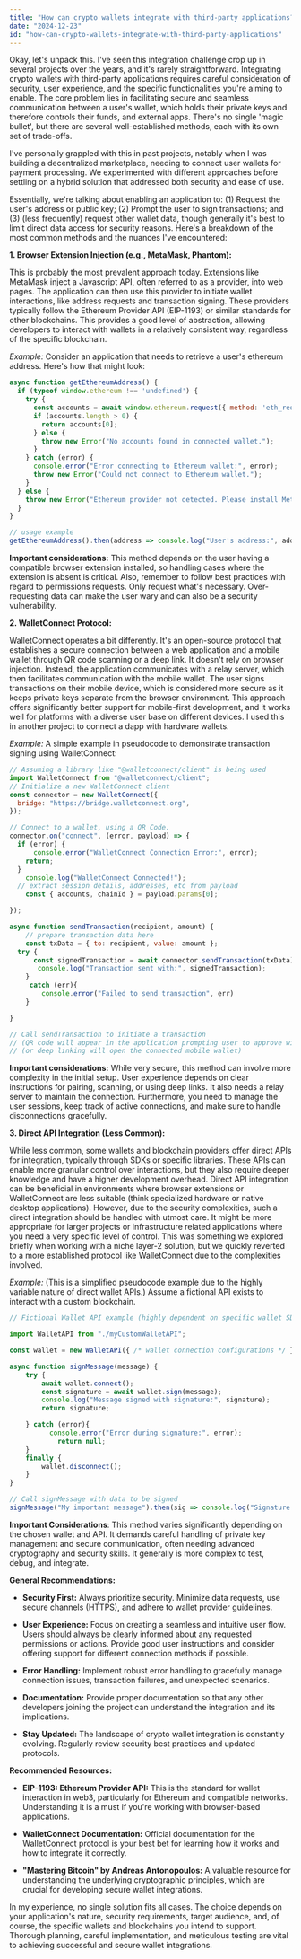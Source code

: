 ```yaml
---
title: "How can crypto wallets integrate with third-party applications?"
date: "2024-12-23"
id: "how-can-crypto-wallets-integrate-with-third-party-applications"
---
```


Okay, let's unpack this. I've seen this integration challenge crop up in several projects over the years, and it's rarely straightforward. Integrating crypto wallets with third-party applications requires careful consideration of security, user experience, and the specific functionalities you're aiming to enable. The core problem lies in facilitating secure and seamless communication between a user's wallet, which holds their private keys and therefore controls their funds, and external apps. There's no single 'magic bullet', but there are several well-established methods, each with its own set of trade-offs.

I've personally grappled with this in past projects, notably when I was building a decentralized marketplace, needing to connect user wallets for payment processing. We experimented with different approaches before settling on a hybrid solution that addressed both security and ease of use.

Essentially, we're talking about enabling an application to: (1) Request the user's address or public key; (2) Prompt the user to sign transactions; and (3) (less frequently) request other wallet data, though generally it's best to limit direct data access for security reasons. Here's a breakdown of the most common methods and the nuances I've encountered:

**1. Browser Extension Injection (e.g., MetaMask, Phantom):**

This is probably the most prevalent approach today. Extensions like MetaMask inject a Javascript API, often referred to as a provider, into web pages. The application can then use this provider to initiate wallet interactions, like address requests and transaction signing. These providers typically follow the Ethereum Provider API (EIP-1193) or similar standards for other blockchains. This provides a good level of abstraction, allowing developers to interact with wallets in a relatively consistent way, regardless of the specific blockchain.

*Example:* Consider an application that needs to retrieve a user's ethereum address. Here's how that might look:

```javascript
async function getEthereumAddress() {
  if (typeof window.ethereum !== 'undefined') {
    try {
      const accounts = await window.ethereum.request({ method: 'eth_requestAccounts' });
      if (accounts.length > 0) {
        return accounts[0];
      } else {
        throw new Error("No accounts found in connected wallet.");
      }
    } catch (error) {
      console.error("Error connecting to Ethereum wallet:", error);
      throw new Error("Could not connect to Ethereum wallet.");
    }
  } else {
    throw new Error("Ethereum provider not detected. Please install MetaMask or similar.");
  }
}

// usage example
getEthereumAddress().then(address => console.log("User's address:", address)).catch(err => console.error(err.message));
```

**Important considerations:** This method depends on the user having a compatible browser extension installed, so handling cases where the extension is absent is critical. Also, remember to follow best practices with regard to permissions requests. Only request what's necessary. Over-requesting data can make the user wary and can also be a security vulnerability.

**2. WalletConnect Protocol:**

WalletConnect operates a bit differently. It's an open-source protocol that establishes a secure connection between a web application and a mobile wallet through QR code scanning or a deep link. It doesn't rely on browser injection. Instead, the application communicates with a relay server, which then facilitates communication with the mobile wallet. The user signs transactions on their mobile device, which is considered more secure as it keeps private keys separate from the browser environment. This approach offers significantly better support for mobile-first development, and it works well for platforms with a diverse user base on different devices. I used this in another project to connect a dapp with hardware wallets.

*Example:* A simple example in pseudocode to demonstrate transaction signing using WalletConnect:

```javascript
// Assuming a library like "@walletconnect/client" is being used
import WalletConnect from "@walletconnect/client";
// Initialize a new WalletConnect client
const connector = new WalletConnect({
  bridge: "https://bridge.walletconnect.org",
});

// Connect to a wallet, using a QR Code.
connector.on("connect", (error, payload) => {
  if (error) {
      console.error("WalletConnect Connection Error:", error);
    return;
  }
    console.log("WalletConnect Connected!");
  // extract session details, addresses, etc from payload
    const { accounts, chainId } = payload.params[0];

});

async function sendTransaction(recipient, amount) {
    // prepare transaction data here
    const txData = { to: recipient, value: amount };
  try {
      const signedTransaction = await connector.sendTransaction(txData);
       console.log("Transaction sent with:", signedTransaction);
    }
     catch (err){
        console.error("Failed to send transaction", err)
    }

}

// Call sendTransaction to initiate a transaction
// (QR code will appear in the application prompting user to approve with wallet)
// (or deep linking will open the connected mobile wallet)
```

**Important considerations:** While very secure, this method can involve more complexity in the initial setup. User experience depends on clear instructions for pairing, scanning, or using deep links. It also needs a relay server to maintain the connection. Furthermore, you need to manage the user sessions, keep track of active connections, and make sure to handle disconnections gracefully.

**3. Direct API Integration (Less Common):**

While less common, some wallets and blockchain providers offer direct APIs for integration, typically through SDKs or specific libraries. These APIs can enable more granular control over interactions, but they also require deeper knowledge and have a higher development overhead. Direct API integration can be beneficial in environments where browser extensions or WalletConnect are less suitable (think specialized hardware or native desktop applications). However, due to the security complexities, such a direct integration should be handled with utmost care. It might be more appropriate for larger projects or infrastructure related applications where you need a very specific level of control. This was something we explored briefly when working with a niche layer-2 solution, but we quickly reverted to a more established protocol like WalletConnect due to the complexities involved.

*Example:* (This is a simplified pseudocode example due to the highly variable nature of direct wallet APIs.) Assume a fictional API exists to interact with a custom blockchain.

```javascript
// Fictional Wallet API example (highly dependent on specific wallet SDK)

import WalletAPI from "./myCustomWalletAPI";

const wallet = new WalletAPI({ /* wallet connection configurations */ });

async function signMessage(message) {
    try {
        await wallet.connect();
        const signature = await wallet.sign(message);
        console.log("Message signed with signature:", signature);
        return signature;

    } catch (error){
          console.error("Error during signature:", error);
            return null;
    }
    finally {
        wallet.disconnect();
    }
}

// Call signMessage with data to be signed
signMessage("My important message").then(sig => console.log("Signature: ", sig));
```
**Important Considerations**: This method varies significantly depending on the chosen wallet and API. It demands careful handling of private key management and secure communication, often needing advanced cryptography and security skills. It generally is more complex to test, debug, and integrate.

**General Recommendations:**

*   **Security First:** Always prioritize security. Minimize data requests, use secure channels (HTTPS), and adhere to wallet provider guidelines.

*   **User Experience:** Focus on creating a seamless and intuitive user flow. Users should always be clearly informed about any requested permissions or actions. Provide good user instructions and consider offering support for different connection methods if possible.

*   **Error Handling:** Implement robust error handling to gracefully manage connection issues, transaction failures, and unexpected scenarios.

*   **Documentation:** Provide proper documentation so that any other developers joining the project can understand the integration and its implications.

*   **Stay Updated:** The landscape of crypto wallet integration is constantly evolving. Regularly review security best practices and updated protocols.

**Recommended Resources:**

*   **EIP-1193: Ethereum Provider API:** This is the standard for wallet interaction in web3, particularly for Ethereum and compatible networks. Understanding it is a must if you're working with browser-based applications.

*   **WalletConnect Documentation:** Official documentation for the WalletConnect protocol is your best bet for learning how it works and how to integrate it correctly.

*  **"Mastering Bitcoin" by Andreas Antonopoulos:** A valuable resource for understanding the underlying cryptographic principles, which are crucial for developing secure wallet integrations.

In my experience, no single solution fits all cases. The choice depends on your application's nature, security requirements, target audience, and, of course, the specific wallets and blockchains you intend to support. Thorough planning, careful implementation, and meticulous testing are vital to achieving successful and secure wallet integrations.
